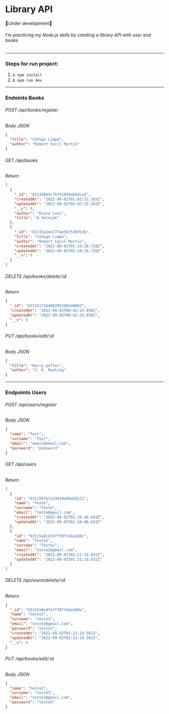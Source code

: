# Library API

:construction:Under development:construction:

###### I'm practicing my Node.js skills by creating a library API with user and books

---

### Steps for run project:

1. <code>$ npm install</code>
2. <code>$ npm run dev</code>

---

### Endoints Books

###### POST /api/books/register

_Body JSON_

```json
{
  "title": "Código Limpo",
  "author": "Robert Cecil Martin"
}
```

###### GET /api/books

_Return_

```json
[
  {
    "_id": "63115664c7bf41699ab83ca2",
    "createdAt": "2022-09-02T01:03:32.283Z",
    "updatedAt": "2022-09-02T01:03:32.283Z",
    "__v": 0,
    "author": "Kiera Cass",
    "title": "A Seleção"
  },
  {
    "_id": "63115a1ee777ae5b7536fb3b",
    "title": "Código Limpo",
    "author": "Robert Cecil Martin",
    "createdAt": "2022-09-02T01:19:26.728Z",
    "updatedAt": "2022-09-02T01:19:26.728Z",
    "__v": 0
  }
]
```

###### DELETE /api/books/delete/:id

_Return_

```json
{
  "_id": "631151716d802951082e00d3",
  "createdAt": "2022-09-02T00:42:25.850Z",
  "updatedAt": "2022-09-02T00:42:25.850Z",
  "__v": 0
}
```

###### PUT /api/books/edit/:id

_Body JSON_

```json
{
  "title": "Harry potter",
  "author": "J. K. Rowling"
}
```

---

### Endpoints Users

###### POST /api/users/register

_Body JSON_

```json
{
  "name": "Test",
  "surname": "Test",
  "email": "email@email.com",
  "password": "password"
}
```

###### GET /api/users

_Return_

```json
[
  {
    "id": "6311597e7224430e69a59121",
    "name": "Teste",
    "surname": "Teste",
    "email": "teste@gmail.com",
    "createdAt": "2022-09-02T01:16:46.643Z",
    "updatedAt": "2022-09-02T01:16:46.643Z"
  },
  {
    "id": "63115a8cd7eff39ffe6a108c",
    "name": "Teste2",
    "surname": "Teste2",
    "email": "teste2@gmail.com",
    "createdAt": "2022-09-02T01:21:16.832Z",
    "updatedAt": "2022-09-02T01:21:16.832Z"
  }
]
```

###### DELETE /api/users/delete/:id

_Return_

```json
{
  "_id": "63115a8ed7eff39ffe6a108e",
  "name": "teste3",
  "surname": "teste3",
  "email": "teste3@gmail.com",
  "password": "teste3",
  "createdAt": "2022-09-02T01:21:18.561Z",
  "updatedAt": "2022-09-02T01:21:18.561Z",
  "__v": 0
}
```

###### PUT /api/books/edit/:id

_Body JSON_

```json
{
  "name": "teste3",
  "surname": "teste3",
  "email": "teste3@gmail.com",
  "password": "teste3"
}
```
